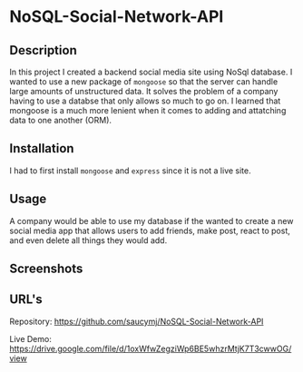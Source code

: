 # NoSQL-Social-Network-API

## Description

In this project I created a backend social media site using NoSql database. I wanted to use a new package of `mongoose` so that the server can handle large amounts of unstructured data. It solves the problem of a company having to use a databse that only allows so much to go on. I learned that mongoose is a much more lenient when it comes to adding and attatching data to one another (ORM).

## Installation

I had to first install `mongoose` and `express` since it is not a live site.

## Usage

A company would be able to use my database if the wanted to create a new social media app that allows users to add friends, make post, react to post, and even delete all things they would add.

## Screenshots


## URL's

Repository: https://github.com/saucymj/NoSQL-Social-Network-API

Live Demo: https://drive.google.com/file/d/1oxWfwZegziWp6BE5whzrMtjK7T3cwwOG/view
